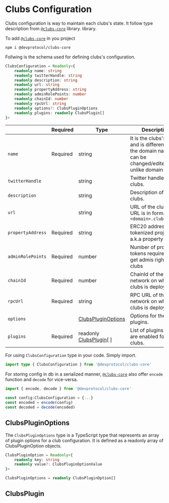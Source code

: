 # Clubs Configuration

Clubs configuration is way to maintain each clubs's state. It follow type description from [`@clubs-core`](https://www.npmjs.com/package/@devprotocol/clubs-core) library. library.

To add [`@clubs-core`](https://www.npmjs.com/package/@devprotocol/clubs-core) in you project

```shell
npm i @devprotocol/clubs-core
```

Follwing is the schema used for defining clubs's configuration.

```ts
ClubsConfiguration = Readonly<{
	readonly name: string
	readonly twitterHandle: string
	readonly description: string
	readonly url: string
	readonly propertyAddress: string
	readonly adminRolePoints: number
	readonly chainId: number
	readonly rpcUrl: string
	readonly options?: ClubsPluginOptions
	readonly plugins: readonly ClubsPlugin[]
}>
```

|                   | Required | Type                   | Description                                                                                              |
| ----------------- | -------- | ---------------------- | -------------------------------------------------------------------------------------------------------- |
| `name`            | Required | string                 | It is the clubs's name and is different from the domain name.It can be changed/edited unlike domain name |
| `twitterHandle`   |          | string                 | Twitter handle of the clubs.                                                                             |
| `description`     |          | string                 | Description of the clubs.                                                                                |
| `url`             |          | string                 | URL of the clubs. The URL is in format `<domain>.clubs.place`                                            |
| `propertyAddress` | Required | string                 | ERC20 address of tokenized project a.k.a property tokens                                                 |
| `adminRolePoints` | Required | number                 | Number of property tokens required to get admis rights of a clubs                                        |
| `chainId`         | Required | number                 | ChainId of the network on which the clubs is deployed                                                    |
| `rpcUrl`          | Required | string                 | RPC URL of the network on which the clubs is deployed                                                    |
| `options`         |          | [ClubsPluginOptions](/clubs/reference/configuration#clubspluginoptions)     | Options for the plugins.                                                                                 |
| `plugins`         | Required | readonly [ClubsPlugin](/clubs/reference/configuration#clubsplugin)[ ] | List of plugins that are enabled for the clubs.                                                          |

For using `ClubsConfiguration` type in your code. Simply import.

```ts
import type { ClubsConfiguration } from '@devprotocol/clubs-core'
```

For storing config in db in a serialized manner, [`@clubs-core`](https://www.npmjs.com/package/@devprotocol/clubs-core) also offer `encode` function and `decode` for vice-versa.

```ts
import { encode, decode } from '@devprotocol/clubs-core'

const config:ClubsConfiguration = {...}
const encoded = encode(config)
const decoded = decode(encoded)
```
## ClubsPluginOptions
The `ClubsPluginOptions` type is a TypeScript type that represents an array of plugin options for a club configuration. It is defined as a readonly array of ClubsPluginOption objects.

```ts
ClubsPluginOption = Readonly<{
	readonly key: string
	readonly value?: ClubsPluginOptionValue
}>

ClubsPluginOptions = readonly ClubsPluginOption[]
```

## ClubsPlugin